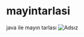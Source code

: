 # mayintarlasi
java ile mayın tarlası
![Adsız](https://user-images.githubusercontent.com/61352669/175951160-87f5e9c5-610b-4d3f-8d41-04dc23b2a1f2.png)
